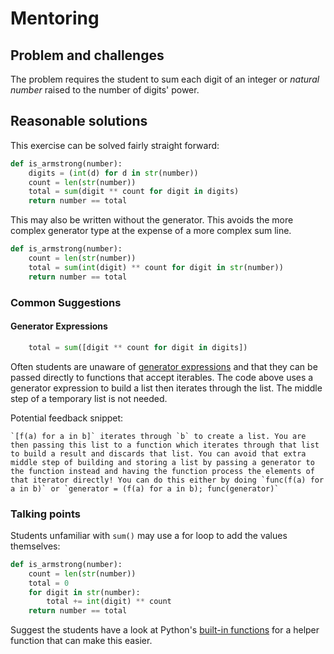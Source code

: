 # Mentoring

## Problem and challenges

The problem requires the student to sum each digit of an integer or _natural number_ raised to the number of digits' power.

## Reasonable solutions

This exercise can be solved fairly straight forward:

```python
def is_armstrong(number):
    digits = (int(d) for d in str(number))
    count = len(str(number))
    total = sum(digit ** count for digit in digits)
    return number == total
```

This may also be written without the generator.
This avoids the more complex generator type at the expense of a more complex sum line.

```python
def is_armstrong(number):
    count = len(str(number))
    total = sum(int(digit) ** count for digit in str(number))
    return number == total
```

### Common Suggestions

#### Generator Expressions

```python
    total = sum([digit ** count for digit in digits])
```

Often students are unaware of [generator expressions](https://www.python.org/dev/peps/pep-0289/) and that they can be passed directly to functions that accept iterables.
The code above uses a generator expression to build a list then iterates through the list.
The middle step of a temporary list is not needed.

Potential feedback snippet:

```
`[f(a) for a in b]` iterates through `b` to create a list. You are then passing this list to a function which iterates through that list to build a result and discards that list. You can avoid that extra middle step of building and storing a list by passing a generator to the function instead and having the function process the elements of that iterator directly! You can do this either by doing `func(f(a) for a in b)` or `generator = (f(a) for a in b); func(generator)`
```

### Talking points

Students unfamiliar with `sum()` may use a for loop to add the values themselves:

```python
def is_armstrong(number):
    count = len(str(number))
    total = 0
    for digit in str(number):
        total += int(digit) ** count
    return number == total
```

Suggest the students have a look at Python's [built-in functions](https://docs.python.org/3/library/functions.html) for a helper function that can make this easier.
